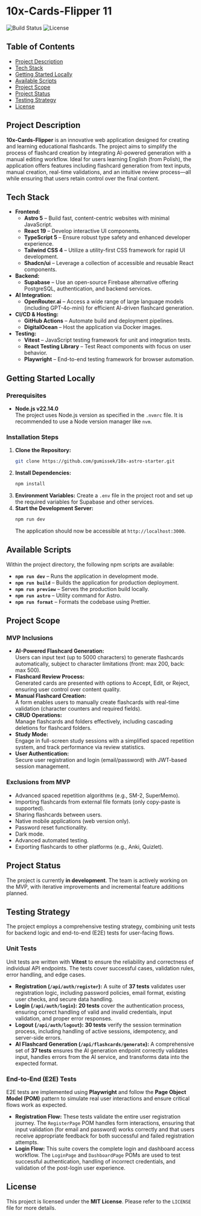 # 10x-Cards-Flipper 11

![Build Status](https://img.shields.io/badge/status-in%20development-yellow)
![License](https://img.shields.io/badge/license-MIT-blue)

## Table of Contents
- [Project Description](#project-description)
- [Tech Stack](#tech-stack)
- [Getting Started Locally](#getting-started-locally)
- [Available Scripts](#available-scripts)
- [Project Scope](#project-scope)
- [Project Status](#project-status)
- [Testing Strategy](#testing-strategy)
- [License](#license)

## Project Description

**10x-Cards-Flipper** is an innovative web application designed for creating and learning educational flashcards. The project aims to simplify the process of flashcard creation by integrating AI-powered generation with a manual editing workflow. Ideal for users learning English (from Polish), the application offers features including flashcard generation from text inputs, manual creation, real-time validations, and an intuitive review process—all while ensuring that users retain control over the final content.

## Tech Stack

- **Frontend:**
  - **Astro 5** – Build fast, content-centric websites with minimal JavaScript.
  - **React 19** – Develop interactive UI components.
  - **TypeScript 5** – Ensure robust type safety and enhanced developer experience.
  - **Tailwind CSS 4** – Utilize a utility-first CSS framework for rapid UI development.
  - **Shadcn/ui** – Leverage a collection of accessible and reusable React components.
- **Backend:**
  - **Supabase** – Use an open-source Firebase alternative offering PostgreSQL, authentication, and backend services.
- **AI Integration:**
  - **OpenRouter.ai** – Access a wide range of large language models (including GPT-4o-mini) for efficient AI-driven flashcard generation.
- **CI/CD & Hosting:**
  - **GitHub Actions** – Automate build and deployment pipelines.
  - **DigitalOcean** – Host the application via Docker images.
- **Testing:**
  - **Vitest** – JavaScript testing framework for unit and integration tests.
  - **React Testing Library** – Test React components with focus on user behavior.
  - **Playwright** – End-to-end testing framework for browser automation.

## Getting Started Locally

### Prerequisites

- **Node.js v22.14.0**  
  The project uses Node.js version as specified in the `.nvmrc` file. It is recommended to use a Node version manager like `nvm`.

### Installation Steps

1. **Clone the Repository:**
   ```sh
   git clone https://github.com/gumissek/10x-astro-starter.git
   ```
2. **Install Dependencies:**
   ```sh
   npm install
   ```
3. **Environment Variables:**
   Create a `.env` file in the project root and set up the required variables for Supabase and other services.
4. **Start the Development Server:**
   ```sh
   npm run dev
   ```
   The application should now be accessible at `http://localhost:3000`.

## Available Scripts

Within the project directory, the following npm scripts are available:

- **`npm run dev`** – Runs the application in development mode.
- **`npm run build`** – Builds the application for production deployment.
- **`npm run preview`** – Serves the production build locally.
- **`npm run astro`** – Utility command for Astro.
- **`npm run format`** – Formats the codebase using Prettier.

## Project Scope

### MVP Inclusions

- **AI-Powered Flashcard Generation:**  
  Users can input text (up to 5000 characters) to generate flashcards automatically, subject to character limitations (front: max 200, back: max 500).
- **Flashcard Review Process:**  
  Generated cards are presented with options to Accept, Edit, or Reject, ensuring user control over content quality.
- **Manual Flashcard Creation:**  
  A form enables users to manually create flashcards with real-time validation (character counters and required fields).
- **CRUD Operations:**  
  Manage flashcards and folders effectively, including cascading deletions for flashcard folders.
- **Study Mode:**  
  Engage in full-screen study sessions with a simplified spaced repetition system, and track performance via review statistics.
- **User Authentication:**  
  Secure user registration and login (email/password) with JWT-based session management.

### Exclusions from MVP

- Advanced spaced repetition algorithms (e.g., SM-2, SuperMemo).
- Importing flashcards from external file formats (only copy-paste is supported).
- Sharing flashcards between users.
- Native mobile applications (web version only).
- Password reset functionality.
- Dark mode.
- Advanced automated testing.
- Exporting flashcards to other platforms (e.g., Anki, Quizlet).

## Project Status

The project is currently **in development**. The team is actively working on the MVP, with iterative improvements and incremental feature additions planned.

## Testing Strategy

The project employs a comprehensive testing strategy, combining unit tests for backend logic and end-to-end (E2E) tests for user-facing flows.

### Unit Tests

Unit tests are written with **Vitest** to ensure the reliability and correctness of individual API endpoints. The tests cover successful cases, validation rules, error handling, and edge cases.

-   **Registration (`/api/auth/register`):** A suite of **37 tests** validates user registration logic, including password policies, email format, existing user checks, and secure data handling.
-   **Login (`/api/auth/login`):** **20 tests** cover the authentication process, ensuring correct handling of valid and invalid credentials, input validation, and proper error responses.
-   **Logout (`/api/auth/logout`):** **30 tests** verify the session termination process, including handling of active sessions, idempotency, and server-side errors.
-   **AI Flashcard Generation (`/api/flashcards/generate`):** A comprehensive set of **37 tests** ensures the AI generation endpoint correctly validates input, handles errors from the AI service, and transforms data into the expected format.

### End-to-End (E2E) Tests

E2E tests are implemented using **Playwright** and follow the **Page Object Model (POM)** pattern to simulate real user interactions and ensure critical flows work as expected.

-   **Registration Flow:** These tests validate the entire user registration journey. The `RegisterPage` POM handles form interactions, ensuring that input validation (for email and password) works correctly and that users receive appropriate feedback for both successful and failed registration attempts.
-   **Login Flow:** This suite covers the complete login and dashboard access workflow. The `LoginPage` and `DashboardPage` POMs are used to test successful authentication, handling of incorrect credentials, and validation of the post-login user experience.

## License

This project is licensed under the **MIT License**. Please refer to the `LICENSE` file for more details.
